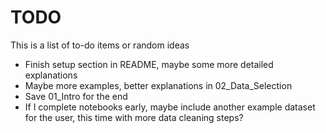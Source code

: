 # TODO

This is a list of to-do items or random ideas

- Finish setup section in README, maybe some more detailed explanations
- Maybe more examples, better explanations in 02_Data_Selection
- Save 01_Intro for the end
- If I complete notebooks early, maybe include another example dataset for the user, this time with more data cleaning steps?
